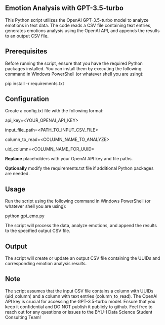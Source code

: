 Emotion Analysis with GPT-3.5-turbo
-------------------------------------------------------------------------------
This Python script utilizes the OpenAI GPT-3.5-turbo model to analyze emotions in text data. The code reads a CSV file containing text entries, generates emotions analysis using the OpenAI API, and appends the results to an output CSV file.


Prerequisites
-------------------------------------------------------------------------------
Before running the script, ensure that you have the required Python packages installed. You can install them by executing the following command in Windows PowerShell (or whatever shell you are using):

pip install -r requirements.txt


Configuration
-------------------------------------------------------------------------------
Create a config.txt file with the following format:

api_key=<YOUR_OPENAI_API_KEY>

input_file_path=<PATH_TO_INPUT_CSV_FILE>

column_to_read=<COLUMN_NAME_TO_ANALYZE>

uid_column=<COLUMN_NAME_FOR_UUID>

**Replace** placeholders with your OpenAI API key and file paths.

**Optionally** modify the requirements.txt file if additional Python packages are needed.


Usage
-------------------------------------------------------------------------------
Run the script using the following command in Windows PowerShell (or whatever shell you are using):

python gpt_emo.py

The script will process the data, analyze emotions, and append the results to the specified output CSV file.


Output
-------------------------------------------------------------------------------
The script will create or update an output CSV file containing the UUIDs and corresponding emotion analysis results.


Note
-------------------------------------------------------------------------------
The script assumes that the input CSV file contains a column with UUIDs (uid_column) and a column with text entries (column_to_read).
The OpenAI API key is crucial for accessing the GPT-3.5-turbo model. Ensure that you keep it confidential and DO NOT publish it publicly to github.
Feel free to reach out for any questions or issues to the BYU-I Data Science Student Consulting Team! 
